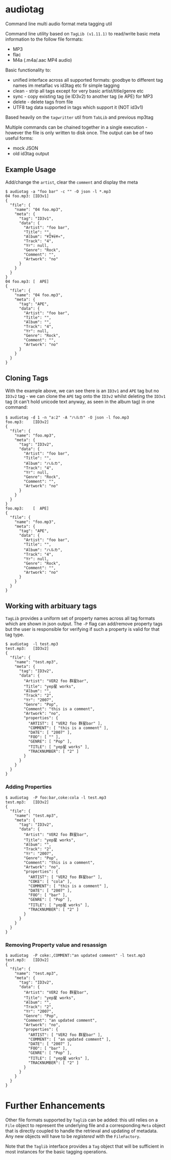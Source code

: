 # audiotag
Command line multi audio format meta tagging util

Command line utility based on `TagLib (v1.11.1)` to read/write basic meta information to the follow file formats:
- MP3
- flac
- M4a (.m4a/.aac MP4 audio)

Basic functionality to:
- unified interface across all supported formats: goodbye to different tag names im metaflac vs id3tag etc fir simple tagging
- clean - strip all tags except for very basic artist/title/genre etc
- sync - copy existing tag (ie ID3v2) to another tag (ie APE) for MP3
- delete - delete tags from file
- UTF8 tag data supported in tags which support it (NOT id3v1)

Based heavily on the `tagwritter` util from `TabLib` and previous mp3tag


Multiple commands can be chained together in a single execution - however the file is only written to disk once.  The output can be of two useful forms:
- mock JSON
- old id3tag output

## Example Usage
Add/change the `artist`, clear the `comment` and display the meta
```
$ audiotag -a "foo bar" -c "" -O json -l *.mp3
04 foo.mp3:	[ID3v1]
{
  "file": {
    "name": "04 foo.mp3",
    "meta": {
      "tag": "ID3v1",
      "data": {
        "Artist": "foo bar",
        "Title": "",
        "Album": "¥Ï¥ë¥«",
        "Track": "4",
        "Yr": null,
        "Genre": "Rock",
        "Comment": "",
        "Artwork": "no"
      }
    }
  }
}
04 foo.mp3:	[  APE]
{
  "file": {
    "name": "04 foo.mp3",
    "meta": {
      "tag": "APE",
      "data": {
        "Artist": "foo bar",
        "Title": "",
        "Album": "",
        "Track": "4",
        "Yr": null,
        "Genre": "Rock",
        "Comment": "",
        "Artwork": "no"
      }
    }
  }
}

```
## Cloning Tags
With the example above, we can see there is an `ID3v1` and `APE` tag but no `ID3v2` tag - we can clone the `APE` tag onto the `ID3v2` whilst deleting the `ID3v1` tag (it can't hold unicode text anyway, as seen in the album tag) in one command:
```
$ audiotag -d 1 -n "a:2" -A "ハルカ" -O json -l foo.mp3 
foo.mp3:	[ID3v2]
{
  "file": {
    "name": "foo.mp3",
    "meta": {
      "tag": "ID3v2",
      "data": {
        "Artist": "foo bar",
        "Title": "",
        "Album": "ハルカ",
        "Track": "4",
        "Yr": null,
        "Genre": "Rock",
        "Comment": "",
        "Artwork": "no"
      }
    }
  }
}
foo.mp3:	[  APE]
{
  "file": {
    "name": "foo.mp3",
    "meta": {
      "tag": "APE",
      "data": {
        "Artist": "foo bar",
        "Title": "",
        "Album": "ハルカ",
        "Track": "4",
        "Yr": null,
        "Genre": "Rock",
        "Comment": "",
        "Artwork": "no"
      }
    }
  }
}

```
## Working with arbituary tags
`TagLib` provides a uniform set of property names across all tag formats which are shown in json output.  The `-P` flag can add/remove property tags but the user is responsible for verifying if such a property is valid for that tag type.
```
$ audiotag  -l test.mp3
test.mp3:	[ID3v2]
{
  "file": {
    "name": "test.mp3",
    "meta": {
      "tag": "ID3v2",
      "data": {
        "Artist": "VER2 foo 群星bar",
        "Title": "yep星 works",
        "Album": "",
        "Track": "2",
        "Yr": "2007",
        "Genre": "Pop",
        "Comment": "this is a comment",
        "Artwork": "no",
        "properties": {
          "ARTIST": [ "VER2 foo 群星bar" ],
          "COMMENT": [ "this is a comment" ],
          "DATE": [ "2007" ],
          "FOO": [ "" ],
          "GENRE": [ "Pop" ],
          "TITLE": [ "yep星 works" ],
          "TRACKNUMBER": [ "2" ]
        }
      }
    }
  }
}
```
### Adding Properties
```
$ audiotag  -P foo:bar,coke:cola -l test.mp3
test.mp3:	[ID3v2]
{
  "file": {
    "name": "test.mp3",
    "meta": {
      "tag": "ID3v2",
      "data": {
        "Artist": "VER2 foo 群星bar",
        "Title": "yep星 works",
        "Album": "",
        "Track": "2",
        "Yr": "2007",
        "Genre": "Pop",
        "Comment": "this is a comment",
        "Artwork": "no",
        "properties": {
          "ARTIST": [ "VER2 foo 群星bar" ],
          "COKE": [ "cola" ],
          "COMMENT": [ "this is a comment" ],
          "DATE": [ "2007" ],
          "FOO": [ "bar" ],
          "GENRE": [ "Pop" ],
          "TITLE": [ "yep星 works" ],
          "TRACKNUMBER": [ "2" ]
        }
      }
    }
  }
}
```
### Removing Property value and resassign
```
$ audiotag  -P coke:,COMMENT:"an updated comment" -l test.mp3
test.mp3:	[ID3v2]
{
  "file": {
    "name": "test.mp3",
    "meta": {
      "tag": "ID3v2",
      "data": {
        "Artist": "VER2 foo 群星bar",
        "Title": "yep星 works",
        "Album": "",
        "Track": "2",
        "Yr": "2007",
        "Genre": "Pop",
        "Comment": "an updated comment",
        "Artwork": "no",
        "properties": {
          "ARTIST": [ "VER2 foo 群星bar" ],
          "COMMENT": [ "an updated comment" ],
          "DATE": [ "2007" ],
          "FOO": [ "bar" ],
          "GENRE": [ "Pop" ],
          "TITLE": [ "yep星 works" ],
          "TRACKNUMBER": [ "2" ]
        }
      }
    }
  }
}

```

# Further Enhancements
Other file formats supported by `Taglib` can be added:  this util relies on a `File` object to represent the underlying file and a corresponding `Meta` object that is directly coupled to handle the retrieval and updating of metadata.  Any new objects will have to be _registered_ with the `FileFactory`.

Note that the `Taglib` interface provides a `Tag` object that will be sufficient in most instances for the basic tagging operations.

